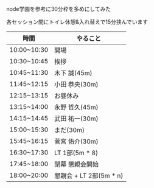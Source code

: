 node学園を参考に30分枠を多めにしてみた

各セッション間にトイレ休憩&入れ替えで15分挟んでいます


時間        |  やること
------------|------
10:00~10:30 |  開場
10:30~10:45 |  挨拶
10:45~11:30 |  木下 誠(45m)
11:45~12:15 |  小田 恭央(30m)
12:15~13:15 |  お昼休み
13:15~14:00 |  永野 哲久(45m)
14:15~14:45 |  武田 祐一(30m)
15:00~15:30 |  まだ(30m)
15:45~16:15 |  菅宮 佑介(30m)
16:30~17:30 |  LT 1部(5m * 8)
17:45~18:00 |  閉幕 懇親会開始
18:00~20:00 |  懇親会 + LT 2部(5m * n)
